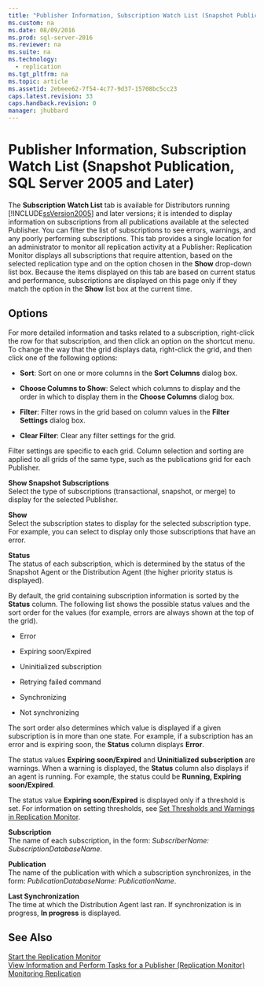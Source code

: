 ```yaml
---
title: "Publisher Information, Subscription Watch List (Snapshot Publication, SQL Server 2005 and Later)"
ms.custom: na
ms.date: 08/09/2016
ms.prod: sql-server-2016
ms.reviewer: na
ms.suite: na
ms.technology: 
  - replication
ms.tgt_pltfrm: na
ms.topic: article
ms.assetid: 2ebeee62-7f54-4c77-9d37-15708bc5cc23
caps.latest.revision: 33
caps.handback.revision: 0
manager: jhubbard
---
```

# Publisher Information, Subscription Watch List (Snapshot Publication, SQL Server 2005 and Later)
The **Subscription Watch List** tab is available for Distributors running [!INCLUDE[ssVersion2005](../../Topics/TopicNameContainA/tokens/ssVersion2005_md.md)] and later versions; it is intended to display information on subscriptions from all publications available at the selected Publisher. You can filter the list of subscriptions to see errors, warnings, and any poorly performing subscriptions. This tab provides a single location for an administrator to monitor all replication activity at a Publisher: Replication Monitor displays all subscriptions that require attention, based on the selected replication type and on the option chosen in the **Show** drop-down list box. Because the items displayed on this tab are based on current status and performance, subscriptions are displayed on this page only if they match the option in the **Show** list box at the current time.  
  
## Options  
 For more detailed information and tasks related to a subscription, right-click the row for that subscription, and then click an option on the shortcut menu. To change the way that the grid displays data, right-click the grid, and then click one of the following options:  
  
-   **Sort**: Sort on one or more columns in the **Sort Columns** dialog box.  
  
-   **Choose Columns to Show**: Select which columns to display and the order in which to display them in the **Choose Columns** dialog box.  
  
-   **Filter**: Filter rows in the grid based on column values in the **Filter Settings** dialog box.  
  
-   **Clear Filter**: Clear any filter settings for the grid.  
  
 Filter settings are specific to each grid. Column selection and sorting are applied to all grids of the same type, such as the publications grid for each Publisher.  
  
 **Show Snapshot Subscriptions**  
 Select the type of subscriptions (transactional, snapshot, or merge) to display for the selected Publisher.  
  
 **Show**  
 Select the subscription states to display for the selected subscription type. For example, you can select to display only those subscriptions that have an error.  
  
 **Status**  
 The status of each subscription, which is determined by the status of the Snapshot Agent or the Distribution Agent (the higher priority status is displayed).  
  
 By default, the grid containing subscription information is sorted by the **Status** column. The following list shows the possible status values and the sort order for the values (for example, errors are always shown at the top of the grid).  
  
-   Error  
  
-   Expiring soon/Expired  
  
-   Uninitialized subscription  
  
-   Retrying failed command  
  
-   Synchronizing  
  
-   Not synchronizing  
  
 The sort order also determines which value is displayed if a given subscription is in more than one state. For example, if a subscription has an error and is expiring soon, the **Status** column displays **Error**.  
  
 The status values **Expiring soon/Expired** and **Uninitialized subscription** are warnings. When a warning is displayed, the **Status** column also displays if an agent is running. For example, the status could be **Running, Expiring soon/Expired**.  
  
 The status value **Expiring soon/Expired** is displayed only if a threshold is set. For information on setting thresholds, see [Set Thresholds and Warnings in Replication Monitor](../../Topics/TopicNameNotContainA/Set-Thresholds-and-Warnings-in-Replication-Monitor.md).  
  
 **Subscription**  
 The name of each subscription, in the form: *SubscriberName: SubscriptionDatabaseName*.  
  
 **Publication**  
 The name of the publication with which a subscription synchronizes, in the form: *PublicationDatabaseName: PublicationName*.  
  
 **Last Synchronization**  
 The time at which the Distribution Agent last ran. If synchronization is in progress, **In progress** is displayed.  
  
## See Also  
 [Start the Replication Monitor](../../Topics/TopicNameNotContainA/Start-the-Replication-Monitor.md)   
 [View Information and Perform Tasks for a Publisher (Replication Monitor)](../../Topics/TopicNameContainA/View-Information-and-Perform-Tasks-for-a-Publisher--Replication-Monitor-.md)   
 [Monitoring Replication](../../Topics/TopicNameNotContainA/Monitoring-Replication.md)